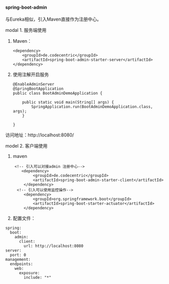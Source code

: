 #### spring-boot-admin

与Eureka相似，引入Maven直接作为注册中心。

modal 1. 服务端使用
1. Maven：
    ~~~
    <dependency>
        <groupId>de.codecentric</groupId>
        <artifactId>spring-boot-admin-starter-server</artifactId>
    </dependency>
    ~~~
2. 使用注解开启服务
    ~~~
    @EnableAdminServer
    @SpringBootApplication
    public class BootAdminDemoApplication {
    
        public static void main(String[] args) {
            SpringApplication.run(BootAdminDemoApplication.class, args);
        }
    
    }
    ~~~

访问地址：http://localhost:8080/

model 2. 客户端使用

1. maven
~~~
    <!-- 引入可以对接admin 注册中心-->
       <dependency>
            <groupId>de.codecentric</groupId>
            <artifactId>spring-boot-admin-starter-client</artifactId>
        </dependency>
     <!-- 引入可以使用监控操作--> 
        <dependency>
            <groupId>org.springframework.boot</groupId>
            <artifactId>spring-boot-starter-actuator</artifactId>
        </dependency>
~~~
2. 配置文件：
~~~
spring:
  boot:
    admin:
      client:
        url: http://localhost:8080
server:
  port: 0
management:
  endpoints:
    web:
      exposure:
        include: "*"
~~~


